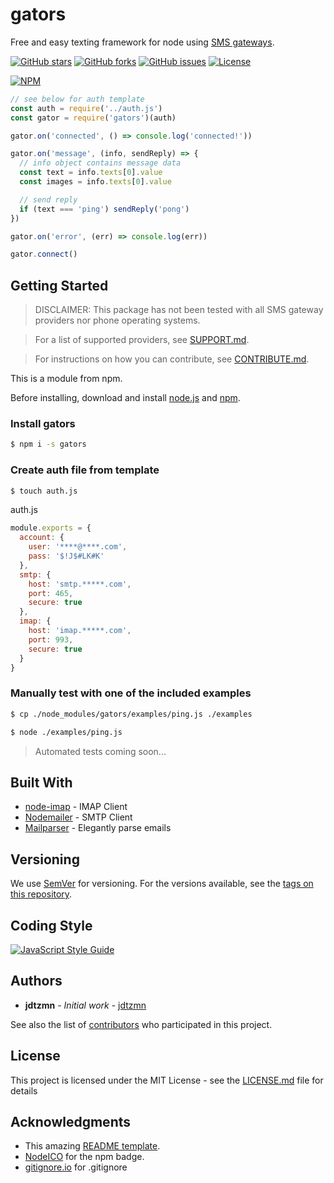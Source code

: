 # gators

Free and easy texting framework for node using [SMS gateways][SMS-article].

[![GitHub stars][stars-image]][stars-url]
[![GitHub forks][forks-image]][forks-url]
[![GitHub issues][issues-image]][issues-url]
[![License][license-image]][license-url]

[![NPM](https://nodei.co/npm/gators.png)](https://nodei.co/npm/gators/)

```js
// see below for auth template
const auth = require('../auth.js')
const gator = require('gators')(auth)

gator.on('connected', () => console.log('connected!'))

gator.on('message', (info, sendReply) => {
  // info object contains message data
  const text = info.texts[0].value
  const images = info.texts[0].value

  // send reply
  if (text === 'ping') sendReply('pong')
})

gator.on('error', (err) => console.log(err))

gator.connect()
```

## Getting Started

> DISCLAIMER: This package has not been tested with all SMS gateway providers nor phone operating systems.

> For a list of supported providers, see [SUPPORT.md](SUPPORT.md).

> For instructions on how you can contribute, see [CONTRIBUTE.md](CONTRIBUTE.md).

This is a module from npm.

Before installing, download and install [node.js](https://nodejs.org/) and [npm](https://npmjs.com).

### Install gators

```bash
$ npm i -s gators
```

### Create auth file from template

```bash
$ touch auth.js
```

auth.js

```js
module.exports = {
  account: {
    user: '****@****.com',
    pass: '$!J$#LK#K'
  },
  smtp: {
    host: 'smtp.*****.com',
    port: 465,
    secure: true
  },
  imap: {
    host: 'imap.*****.com',
    port: 993,
    secure: true
  }
}
```

### Manually test with one of the included examples

```bash
$ cp ./node_modules/gators/examples/ping.js ./examples

$ node ./examples/ping.js
```

> Automated tests coming soon...

## Built With

* [node-imap](https://github.com/mscdex/node-imap) - IMAP Client
* [Nodemailer](https://nodemailer.com/) - SMTP Client
* [Mailparser](https://nodemailer.com/extras/mailparser/) - Elegantly parse emails

## Versioning

We use [SemVer](http://semver.org/) for versioning. For the versions available, see the [tags on this repository](https://github.com/jdtzmn/gators/tags).

## Coding Style

[![JavaScript Style Guide](https://cdn.rawgit.com/standard/standard/master/badge.svg)](https://github.com/standard/standard)

## Authors

* **jdtzmn** - *Initial work* - [jdtzmn](https://github.com/jdtzmn)

See also the list of [contributors](https://github.com/jdtzmn/gators/contributors) who participated in this project.

## License

This project is licensed under the MIT License - see the [LICENSE.md](LICENSE.md) file for details

## Acknowledgments

* This amazing [README template](https://gist.github.com/PurpleBooth/109311bb0361f32d87a2).
* [NodeICO](https://nodei.co) for the npm badge.
* [gitignore.io](https://gitignore.io) for .gitignore

[SMS-article]: https://en.wikipedia.org/wiki/SMS_gateway#Email_clients
[stars-image]: https://img.shields.io/github/stars/jdtzmn/gators.svg
[stars-url]: https://github.com/jdtzmn/gators/stargazers
[forks-image]: https://img.shields.io/github/forks/jdtzmn/gators.svg
[forks-url]: https://github.com/jdtzmn/gators/network
[issues-image]: https://img.shields.io/github/issues/jdtzmn/gators.svg
[issues-url]: https://github.com/jdtzmn/gators/issues
[license-image]: https://img.shields.io/github/license/jdtzmn/gators.svg
[license-url]: https://github.com/jdtzmn/gators/blob/master/LICENSE.md
